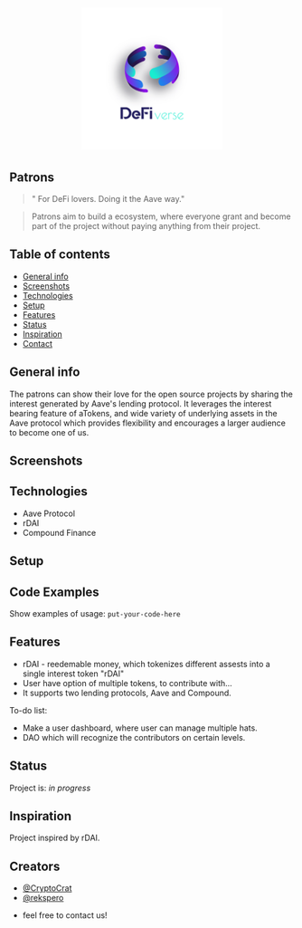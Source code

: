 <h1 align="center">
  

  <img src="defi2-02.png" width = "250" height = "250"/>
<br>
</h1>


## Patrons

> " For DeFi lovers. Doing it the Aave way."

> Patrons aim to build a ecosystem, where everyone grant and become part of the project without paying anything from their project. 

## Table of contents
* [General info](#general-info)
* [Screenshots](#screenshots)
* [Technologies](#technologies)
* [Setup](#setup)
* [Features](#features)
* [Status](#status)
* [Inspiration](#inspiration)
* [Contact](#contact)

## General info

The patrons can show their love for the open source projects by sharing the interest generated by Aave's lending protocol.
It leverages the interest bearing feature of aTokens, and wide variety of underlying assets in the Aave protocol which provides
flexibility and encourages a larger audience to become one of us. 

## Screenshots


## Technologies
* Aave Protocol 
* rDAI 
* Compound Finance

## Setup


## Code Examples
Show examples of usage:
`put-your-code-here`

## Features

* rDAI - reedemable money, which tokenizes different assests into a single interest token "rDAI"
* User have option of multiple tokens, to contribute with...
* It supports two lending protocols, Aave and Compound. 

To-do list:

* Make a user dashboard, where user can manage multiple hats. 
* DAO which will recognize the contributors on certain levels.

## Status
Project is: _in progress_

## Inspiration
Project inspired by rDAI.

## Creators
* [@CryptoCrat](https://twitter.com/CryptoCrat7) 
* [@rekspero](https://twitter.com/CryptoCrat7) 
- feel free to contact us!
